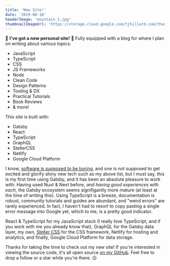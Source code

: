 ```yaml
---
title: 'New Site!'
date: '2019-08-10'
headerImage: 'mountain_1.jpg'
thumbnailImageUrl: 'https://storage.cloud.google.com/tjhillard.com/thumbnails/tada.png'
---
```


🎊 **I've got a new personal site!** 🍾 Fully equipped with a blog for where I plan on writing about various topics:

- JavaScript
- TypeScript
- CSS
- JS Frameworks
- Node
- Clean Code
- Design Patterns
- Tooling & DX
- Practical Tutorials
- Book Reviews
- & more!

This site is built with:

- Gatsby
- React
- TypeScript
- GraphQL
- StellerCSS
- Netlify
- Google Cloud Platform

I know, [software is supposed to be boring](https://tqdev.com/2018-the-boring-software-manifesto), and one is not supposed to get excited and glorify shiny new tech such as my above list, but I must say, this is my first time using Gatsby, and it has been an absolute pleasure to work with. Having used Nuxt & Next before, _and having good experiences with each_, the Gatsby ecosystem seems signifigantly more mature (at least at the time of writing this). Using TypeScript is a breeze, documentation is robust, community tutorials and guides are abundant, and "weird errors" are rarely experienced. In fact, I haven't had to resort to copy pasting a single error message into Google yet, which to me, is a pretty good indicator.

React & TypeScript for my JavaScript stack (I really love TypeScript, and if you work with me you already know that), GraphQL for the Gatsby data layer, my own, [Steller CSS](https://github.com/tjhillard/steller-css) for the CSS framework, Netlify for hosting and analytics, and finally, Google Cloud Platform for data storage.

Thanks for taking the time to check out my new site! If you're interested in viewing the source code, it's all open source [on my GitHub](https://github.com/tjhillard/tjhillard.com). Feel free to drop a follow or a star while you're there. 😉
